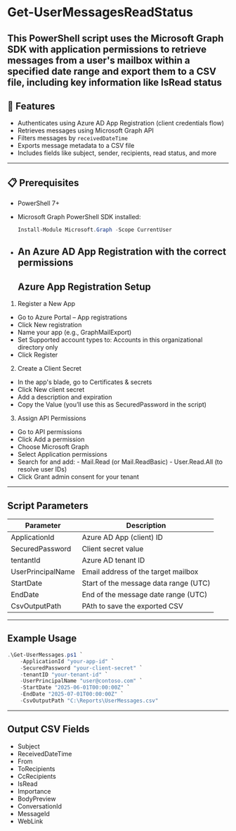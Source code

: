 # Get-UserMessagesReadStatus
 This PowerShell script uses the Microsoft Graph SDK with application permissions to retrieve messages from a user's mailbox within a specified date range and export them to a CSV file, including key information like IsRead status
---

## 🚀 Features

- Authenticates using Azure AD App Registration (client credentials flow)
- Retrieves messages using Microsoft Graph API
- Filters messages by `receivedDateTime`
- Exports message metadata to a CSV file
- Includes fields like subject, sender, recipients, read status, and more
---

## 📋 Prerequisites

- PowerShell 7+
- Microsoft Graph PowerShell SDK installed:
  ```powershell
  Install-Module Microsoft.Graph -Scope CurrentUser
  ```
- An Azure AD App Registration with the correct permissions
  ---

  ## Azure App Registration Setup

1. Register a New App
- Go to Azure Portal – App registrations
- Click New registration
- Name your app (e.g., GraphMailExport)
- Set Supported account types to: Accounts in this organizational directory only
- Click Register
  
2. Create a Client Secret
- In the app's blade, go to Certificates & secrets
- Click New client secret
- Add a description and expiration
- Copy the Value (you’ll use this as SecuredPassword in the script)
  
3. Assign API Permissions
- Go to API permissions
- Click Add a permission
- Choose Microsoft Graph
- Select Application permissions
- Search for and add:
      - Mail.Read (or Mail.ReadBasic)
      - User.Read.All (to resolve user IDs)
- Click Grant admin consent for your tenant
---

## Script Parameters

| Parameter | Description |
| ------------- | ------------- |
| ApplicationId | 	Azure AD App (client) ID |
| SecuredPassword | Client secret value |
| tentantId | Azure AD tenant ID | 
| UserPrincipalName | Email address of the target mailbox | 
| StartDate | Start of the message data range (UTC) | 
| EndDate | End of the message date range (UTC) | 
| CsvOutputPath | PAth to save the exported CSV | 
---
## Example Usage

```powershell
.\Get-UserMessages.ps1 `
    -ApplicationId "your-app-id" `
    -SecuredPassword "your-client-secret" `
    -tenantID "your-tenant-id" `
    -UserPrincipalName "user@contoso.com" `
    -StartDate "2025-06-01T00:00:00Z" `
    -EndDate "2025-07-01T00:00:00Z" `
    -CsvOutputPath "C:\Reports\UserMessages.csv"
```
---

## Output CSV Fields

- Subject
- ReceivedDateTime
- From
- ToRecipients
- CcRecipients
- IsRead
- Importance
- BodyPreview
- ConversationId
- MessageId
- WebLink

